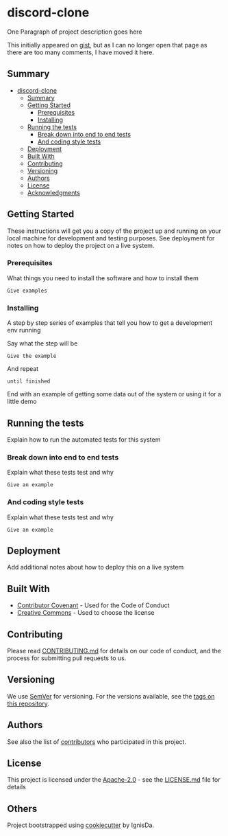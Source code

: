 # discord-clone

One Paragraph of project description goes here

This initially appeared on
[gist](https://gist.github.com/PurpleBooth/109311bb0361f32d87a2), but as
I can no longer open that page as there are too many comments, I have
moved it here.

## Summary

- [discord-clone](#discord-clone)
  - [Summary](#summary)
  - [Getting Started](#getting-started)
    - [Prerequisites](#prerequisites)
    - [Installing](#installing)
  - [Running the tests](#running-the-tests)
    - [Break down into end to end tests](#break-down-into-end-to-end-tests)
    - [And coding style tests](#and-coding-style-tests)
  - [Deployment](#deployment)
  - [Built With](#built-with)
  - [Contributing](#contributing)
  - [Versioning](#versioning)
  - [Authors](#authors)
  - [License](#license)
  - [Acknowledgments](#acknowledgments)

## Getting Started

These instructions will get you a copy of the project up and running on
your local machine for development and testing purposes. See deployment
for notes on how to deploy the project on a live system.

### Prerequisites

What things you need to install the software and how to install them

    Give examples

### Installing

A step by step series of examples that tell you how to get a development
env running

Say what the step will be

    Give the example

And repeat

    until finished

End with an example of getting some data out of the system or using it
for a little demo

## Running the tests

Explain how to run the automated tests for this system

### Break down into end to end tests

Explain what these tests test and why

    Give an example

### And coding style tests

Explain what these tests test and why

    Give an example

## Deployment

Add additional notes about how to deploy this on a live system

## Built With

- [Contributor Covenant](https://www.contributor-covenant.org/) - Used
  for the Code of Conduct
- [Creative Commons](https://creativecommons.org/) - Used to choose
  the license

## Contributing

Please read [CONTRIBUTING.md](CONTRIBUTING.md) for details on our code
of conduct, and the process for submitting pull requests to us.

## Versioning

We use [SemVer](http://semver.org/) for versioning. For the versions
available, see the [tags on this
repository](https://github.com/PurpleBooth/a-good-readme-template/tags).

## Authors

See also the list of [contributors](contributors.md) who participated in this project.

## License

This project is licensed under the
[Apache-2.0](https://www.apache.org/licenses/LICENSE-2.0) - see the
[LICENSE.md](LICENSE.md) file for details

## Others

Project bootstrapped using [cookiecutter](https://github.com/IgnisDa/project-cookiecutter)
by IgnisDa.
